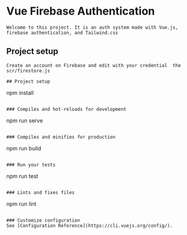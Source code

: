 # Vue Firebase Authentication
```
Welcome to this project. It is an auth system made with Vue.js, firebase authentication, and Tailwind.css
```
## Project setup
```
Create an account on Firebase and edit with your credential  the scr/firestore.js

## Project setup
```
npm install
```

### Compiles and hot-reloads for development
```
npm run serve
```

### Compiles and minifies for production
```
npm run build
```

### Run your tests
```
npm run test
```

### Lints and fixes files
```
npm run lint
```

### Customize configuration
See [Configuration Reference](https://cli.vuejs.org/config/).
